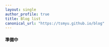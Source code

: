 ```yaml
---
layout: single
author_profile: true
title: Blog list
canonical_url: "https://tsmyu.github.io/blog"
---
```


#### 準備中
